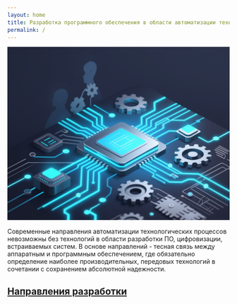 ```yaml
---
layout: home
title: Разработка программного обеспечения в области автоматизации технологических процессов
permalink: /
---
```


![](static/image.png)

Современные направления автоматизации технологических процессов невозможны без технологий в области разработки ПО, цифровизации, встраиваемых систем. В основе направлений - тесная связь между аппаратным и программным обеспечением, где обязательно определение наиболее производительных, передовых технологий в сочетании с сохранением абсолютной надежности.

## [Направления разработки]({{site.baseurl}}/Направления/)